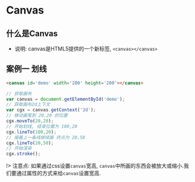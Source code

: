 # Canvas

## 什么是Canvas
- 说明: canvas是HTML5提供的一个新标签, `<canvas></canvas>`

## 案例一 划线
```html
<canvas id='demo' width='200' height='200'></canvas>
```
```js
// 获取画布
var canvas = document.getElementById('demo');
// 获取画布2d上下文
var cgx = canvas.getContext('2d');
// 移动画笔到 20,20 的位置
cgx.moveTo(20,20);
// 开始划线, 结束位置为 100,20
cgx.lineTo(100,20);
// 接着上一条线继续画 终点为 20,50
cgx.lineTo(20,50);
// 开始渲染
cgx.stroke();
```
!> 注意点: 如果通过css设置`canvas`宽高, `canvas`中所画的东西会被放大或缩小.我们要通过属性的方式来给`canvas`设置宽高.